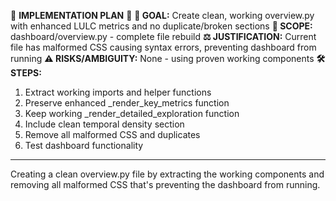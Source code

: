 📜 **IMPLEMENTATION PLAN** 📜
**🎯 GOAL:** Create clean, working overview.py with enhanced LULC metrics and no duplicate/broken sections
**🔬 SCOPE:** dashboard/overview.py - complete file rebuild
**⚖️ JUSTIFICATION:** Current file has malformed CSS causing syntax errors, preventing dashboard from running
**⚠️ RISKS/AMBIGUITY:** None - using proven working components
**🛠️ STEPS:** 
  1. Extract working imports and helper functions
  2. Preserve enhanced _render_key_metrics function 
  3. Keep working _render_detailed_exploration function
  4. Include clean temporal density section
  5. Remove all malformed CSS and duplicates
  6. Test dashboard functionality

---

Creating a clean overview.py file by extracting the working components and removing all malformed CSS that's preventing the dashboard from running.
